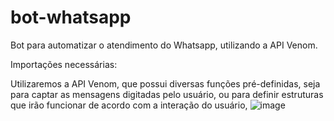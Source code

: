 # bot-whatsapp
Bot para automatizar o atendimento do Whatsapp, utilizando a API Venom.

Importações necessárias: 

Utilizaremos a API Venom, que possui diversas funções pré-definidas, seja para captar as mensagens
digitadas pelo usuário, ou para definir estruturas que irão funcionar de acordo com a interação do
usuário,
![image](https://github.com/czkni/bot-whatsapp/assets/127226763/937b52de-db76-414e-9bdc-a23c1965129d)

